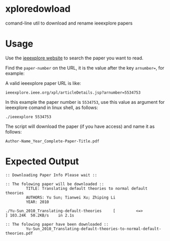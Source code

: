 # xploredowload
comand-line util to download and rename ieeexplore papers

# Usage

Use the [ieeexplore website](http://ieeexplore.ieee.org/Xplore/home.jsp) to search the paper you want to read.

Find the `paper-number` on the URL, it is the value after the key `arnumber=`, for example:

A valid ieeexplore paper URL is like:
```
ieeexplore.ieee.org/xpl/articleDetails.jsp?arnumber=5534753
```
In this example the paper number is `5534753`, use this value as argument for ieeexplore comand in linux shell, as follows:

```
./ieeexplore 5534753
```

The script will download the paper (if you have access) and name it as follows:

```
Author-Name_Year_Complete-Paper-Title.pdf
```

# Expected Output

```
:: Downloading Paper Info Please wait ::

:: The folowing paper will be downloaded ::
         TITLE: Translating default theories to normal default theories
         AUTHORS: Yu Sun; Tianwei Xu; Zhiping Li
         YEAR: 2010

./Yu-Sun_2010_Translating-default-theories     [         <=>                                                                           ] 103.24K  50.2KB/s    in 2.1s    

:: The folowing paper have been downloaded ::
         Yu-Sun_2010_Translating-default-theories-to-normal-default-theories.pdf
```



